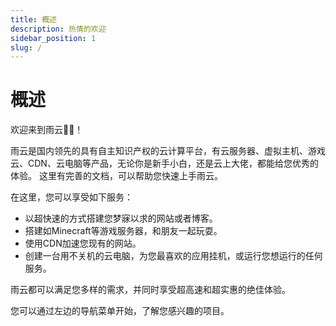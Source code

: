 ```yaml
---
title: 概述
description: 热情的欢迎
sidebar_position: 1
slug: /
---
```


# 概述

欢迎来到雨云👏🏻！

雨云是国内领先的具有自主知识产权的云计算平台，有云服务器、虚拟主机、游戏云、CDN、云电脑等产品，无论你是新手小白，还是云上大佬，都能给您优秀的体验。
这里有完善的文档，可以帮助您快速上手雨云。

在这里，您可以享受如下服务：

* 以超快速的方式搭建您梦寐以求的网站或者博客。
* 搭建如Minecraft等游戏服务器，和朋友一起玩耍。
* 使用CDN加速您现有的网站。
* 创建一台用不关机的云电脑，为您最喜欢的应用挂机，或运行您想运行的任何服务。

雨云都可以满足您多样的需求，并同时享受超高速和超实惠的绝佳体验。





您可以通过左边的导航菜单开始，了解您感兴趣的项目。